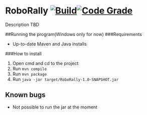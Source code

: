 # RoboRally [![Build](https://github.com/Swi005/inf112/actions/workflows/maven2.yml/badge.svg)](https://github.com/Swi005/inf112/actions/workflows/maven2.yml)[![Code Grade](https://app.codacy.com/project/badge/Grade/c3b15e5a50bd45b48c90c11d58a96db8)](https://www.codacy.com/gh/Swi005/inf112/dashboard?utm_source=github.com&amp;utm_medium=referral&amp;utm_content=Swi005/inf112&amp;utm_campaign=Badge_Grade)
Description TBD


##Running the program(Windows only for now)
###Requirements
* Up-to-date Maven and Java installs

###How to install
1. Open cmd and cd to the project
2. Run ``mvn compile``
3. Run ``mvn package``
4. Run ``java -jar target/RoboRally-1.0-SNAPSHOT.jar``
## Known bugs
* Not possible to run the jar at the moment
